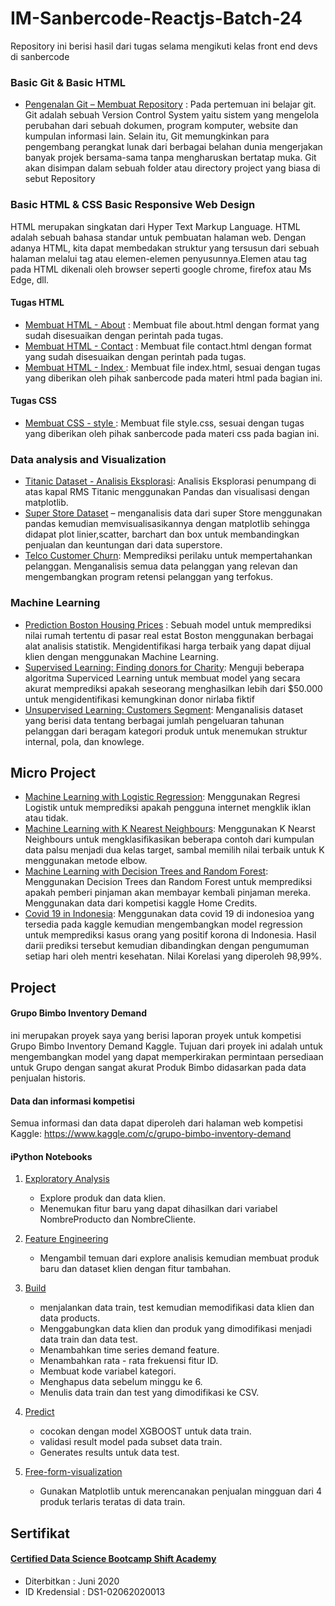 # IM-Sanbercode-Reactjs-Batch-24

Repository ini berisi hasil dari tugas selama mengikuti kelas front end devs di sanbercode

### Basic Git & Basic HTML
- [Pengenalan Git – Membuat Repository](https://github.com/iim-am/IM-Sanbercode-Reactjs-Batch-24/blob/main/Tugas-Harian-Part-1/Tugas-1/data_peserta.txt) : Pada pertemuan ini belajar git. Git adalah sebuah Version Control System yaitu sistem yang mengelola perubahan dari sebuah dokumen, program komputer, website dan kumpulan informasi lain. Selain itu, Git memungkinkan para pengembang perangkat lunak dari berbagai belahan dunia mengerjakan banyak projek bersama-sama tanpa mengharuskan bertatap muka. Git akan disimpan dalam sebuah folder atau directory project yang biasa di sebut Repository

### Basic HTML & CSS Basic Responsive Web Design
HTML merupakan singkatan dari Hyper Text Markup Language. HTML adalah sebuah bahasa standar untuk pembuatan halaman web. Dengan adanya HTML, kita dapat membedakan struktur yang tersusun dari sebuah halaman melalui tag atau elemen-elemen penyusunnya.Elemen atau tag pada HTML dikenali oleh browser seperti google chrome, firefox atau Ms Edge, dll. 
#### Tugas HTML
- [Membuat HTML - About](https://github.com/iim-am/IM-Sanbercode-Reactjs-Batch-24/blob/main/Tugas-Harian-Part-1/Tugas-2/about.html) : Membuat file about.html dengan format yang sudah disesuaikan dengan perintah pada tugas.
- [Membuat HTML - Contact](https://github.com/iim-am/IM-Sanbercode-Reactjs-Batch-24/blob/main/Tugas-Harian-Part-1/Tugas-2/contact.html) : Membuat file contact.html dengan format yang sudah disesuaikan dengan perintah pada tugas.
- [Membuat HTML - Index ](https://github.com/iim-am/IM-Sanbercode-Reactjs-Batch-24/blob/main/Tugas-Harian-Part-1/Tugas-2/index.html) : Membuat file index.html, sesuai dengan tugas yang diberikan oleh pihak sanbercode pada materi html  pada bagian ini.
#### Tugas CSS
- [Membuat CSS - style ](https://github.com/iim-am/IM-Sanbercode-Reactjs-Batch-24/blob/main/Tugas-Harian-Part-1/Tugas-2/public/css/style.css) : Membuat file style.css, sesuai dengan tugas yang diberikan oleh pihak sanbercode pada materi css pada bagian ini.







### Data analysis and Visualization
- [Titanic Dataset - Analisis Eksplorasi](https://github.com/iim-am/Shift-Academy-Data-Science/blob/master/Data%20Analysis%20%26%20Visualisasi/Titanic/Titanic%20Dataset%20-%20Exploratory%20Analysis.ipynb): Analisis Eksplorasi penumpang di atas kapal RMS Titanic menggunakan Pandas dan visualisasi dengan matplotlib.<br>
- [Super Store Dataset](https://github.com/iim-am/Shift-Academy-Data-Science/blob/master/Data%20Analysis%20%26%20Visualisasi/Superstore/code%20superstore.ipynb) – menganalisis data dari super Store menggunakan pandas kemudian memvisualisasikannya dengan matplotlib sehingga didapat plot linier,scatter, barchart dan box untuk membandingkan penjualan dan keuntungan dari data superstore. <br>
- [Telco Customer Churn](https://github.com/iim-am/Shift-Academy-Data-Science/blob/master/Data%20Analysis%20%26%20Visualisasi/Telco_Customer/code%20telco%20customer.ipynb): Memprediksi perilaku untuk mempertahankan pelanggan. Menganalisis semua data pelanggan yang relevan dan mengembangkan program retensi pelanggan yang terfokus.<br>

### Machine Learning	
-  [Prediction Boston Housing Prices](https://github.com/iim-am/Portofolio/blob/master/Machine%20Learning/Boston-housing/boston_housing.ipynb) : Sebuah model untuk memprediksi nilai rumah tertentu di pasar real estat Boston menggunakan berbagai alat analisis statistik. Mengidentifikasi harga terbaik yang dapat dijual klien dengan menggunakan Machine Learning.<br>
-  [Supervised Learning: Finding donors for Charity](https://github.com/iim-am/Shift-Academy-Data-Science/blob/master/Machine%20Learning/Supervised%20Learning/finding_donors.ipynb): Menguji beberapa algoritma Superviced Learning untuk membuat model yang secara akurat memprediksi apakah seseorang menghasilkan lebih dari $50.000 untuk mengidentifikasi kemungkinan donor nirlaba fiktif<br>
-  [Unsupervised Learning: Customers Segment](https://github.com/iim-am/Shift-Academy-Data-Science/blob/master/Machine%20Learning/Unsupervised%20Learning/customer_segments.ipynb): Menganalisis dataset yang berisi data tentang berbagai jumlah pengeluaran tahunan pelanggan dari beragam kategori produk untuk menemukan struktur internal, pola, dan knowlege.<br>

## Micro Project
- [Machine Learning with Logistic Regression](https://github.com/iim-am/Shift-Academy-Data-Science/blob/master/Micro%20Project/Machine%20Learning%20with%20Logistic%20Regression/Machine%20Learning%20with%20Logistic%20Regression.ipynb): Menggunakan Regresi Logistik untuk memprediksi apakah pengguna internet mengklik iklan atau tidak. 
- [Machine Learning with K Nearest Neighbours](https://github.com/iim-am/Shift-Academy-Data-Science/blob/master/Micro%20Project/KNN/ML%20with%20K%20Nearest%20Neighbors.ipynb): Menggunakan K Nearst Neighbours untuk mengklasifikasikan beberapa contoh dari kumpulan data palsu menjadi dua kelas target, sambal memilih nilai terbaik untuk K menggunakan metode elbow. 
- [Machine Learning with Decision Trees and Random Forest](https://github.com/iim-am/Shift-Academy-Data-Science/blob/master/Micro%20Project/Decision%20Tree/Machine%20Learning%20with%20Decision%20Trees%20and%20Random%20Forests.ipynb): Menggunakan Decision Trees dan Random Forest untuk memprediksi apakah pemberi pinjaman akan membayar kembali pinjaman mereka. Menggunakan data dari kompetisi kaggle Home Credits.
- [Covid 19 in Indonesia](https://github.com/iim-am/Shift-Academy-Data-Science/blob/master/Micro%20Project/Covid%2019/korona_indonesia.ipynb): Menggunakan data covid 19 di indonesioa yang tersedia pada kaggle kemudian mengembangkan model regression untuk memprediksi kasus orang yang positif korona di Indonesia. Hasil darii prediksi tersebut kemudian dibandingkan dengan pengumuman setiap hari oleh mentri kesehatan. Nilai Korelasi yang diperoleh 98,99%.  
	
## Project  
#### Grupo Bimbo Inventory Demand
ini merupakan proyek saya yang berisi laporan proyek untuk kompetisi Grupo Bimbo Inventory Demand Kaggle.
Tujuan dari proyek ini adalah untuk mengembangkan model yang dapat memperkirakan permintaan persediaan untuk Grupo dengan sangat akurat
Produk Bimbo didasarkan pada data penjualan historis.
#### Data dan informasi  kompetisi
Semua informasi dan data dapat diperoleh dari halaman web kompetisi Kaggle:
https://www.kaggle.com/c/grupo-bimbo-inventory-demand

#### iPython Notebooks
1.  [Exploratory Analysis](https://github.com/iim-am/Shift-Academy-Data-Science/blob/master/Project/Code/exploratory%20analysis.ipynb) 
     - Explore produk dan data klien.
     - Menemukan fitur baru yang dapat dihasilkan dari variabel NombreProducto dan NombreCliente.
   
2.  [Feature Engineering](https://github.com/iim-am/Shift-Academy-Data-Science/blob/master/Project/Code/feature%20engineering.ipynb)
     - Mengambil temuan dari explore analisis kemudian membuat produk baru dan dataset klien dengan fitur tambahan.

3.  [Build](https://github.com/iim-am/Shift-Academy-Data-Science/blob/master/Project/Code/build.ipynb)
     - menjalankan data train, test kemudian memodifikasi data klien dan data products.
     - Menggabungkan data klien dan produk yang dimodifikasi menjadi data train dan data test.
     - Menambahkan time series demand feature.
     - Menambahkan rata - rata frekuensi fitur ID.
     - Membuat kode variabel kategori.
     - Menghapus data sebelum minggu ke 6.
     - Menulis data train dan test yang dimodifikasi ke CSV.

4.  [Predict](https://github.com/iim-am/Shift-Academy-Data-Science/blob/master/Project/Code/predict.ipynb) 
     - cocokan dengan model XGBOOST untuk data train.
     - validasi result model pada subset data train.
     - Generates results untuk data test.

5. [Free-form-visualization](https://github.com/iim-am/Shift-Academy-Data-Science/blob/master/Project/Code/free-form-visualization.ipynb)
     - Gunakan Matplotlib untuk merencanakan penjualan mingguan dari 4 produk terlaris teratas di data train.

## Sertifikat 
#### [Certified Data Science Bootcamp Shift Academy ](https://github.com/iim-am/Shift-Academy-Data-Science/blob/master/Sertifikat%20Data%20Science%20Shift%20Academy.pdf)  
- Diterbitkan   : Juni 2020 <br>
- ID Kredensial : DS1-02062020013 
  
